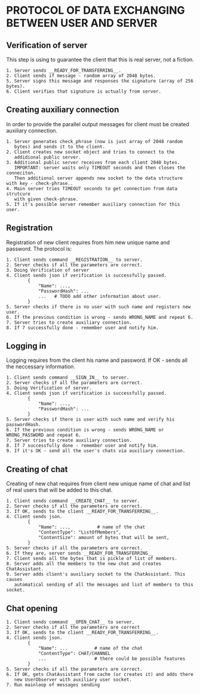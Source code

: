 # PROTOCOL OF DATA EXCHANGING BETWEEN USER AND SERVER
    
## Verification of server
This step is using to guarantee the client that this is real server,
not a fiction. 

    1. Server sends __READY_FOR_TRANSFERRING__.
    2. Client sends if message - random array of 2048 bytes.
    5. Server signs this message and responses the signature (array of 256 bytes).
    6. Client verifies that signature is actually from server.

## Creating auxiliary connection
In order to provide the parallel output messages for client must be 
created auxiliary connection.

    1. Server generates check_phrase (now is just array of 2048 random 
       bytes) and sends it to the client.
    2. Client creates new socket object and tries to connect to the 
       addidional public server.
    3. Additional public server receives from each client 2048 bytes.
       IMPORTANT: server waits only TIMEOUT seconds and then closes the conneciton. 
       Then additional server appends new socket to the data structure with key - check-phrase..
    4. Main server tries TIMEOUT seconds to get connection from data strutcure
       with given check-phrase.
    5. If it's possible server remember auxiliary connection for this user.
    
## Registration
Registration of new client requires from him new unique name and password.
The protocol is:

    1. Client sends command __REGISTRATION__ to server.
    2. Server checks if all the parameters are correct.
    3. Doing Verification of server
    4. Client sends json if verification is successfully passed.
            {
                "Name": ...,
                "PasswordHash": ...
                ...   # TODO add other information about user.
            }
    5. Server checks if there is no user with such name and registers new user.
    6. If the previous condition is wrong - sends WRONG_NAME and repeat 6.
    7. Server tries to create auxiliary connection. 
    8. If 7 successfully done - remember user and notify him.
     
## Logging in
Logging requires from the client his name and password. If OK - sends 
all the neccessary information.

    1. Client sends command __SIGN_IN__ to server.
    2. Server checks if all the parameters are correct.
    3. Doing Verification of server.
    4. Client sends json if verification is successfully passed.
            {
                "Name": ...,
                "PasswordHash": ...
            }
    5. Server checks if there is user with such name and verify his passwordHash.
    6. If the previous condition is wrong - sends WRONG_NAME or WRONG_PASSWORD and repeat 6.
    7. Server tries to create auxiliary connection. 
    8. If 7 successfully done - remember user and notify him.
    9. If it's OK - send all the user's chats via auxiliary connection.

## Creating of chat
Creating of new chat requires from client new unique name of chat and 
list of real users that will be added to this chat.

    1. Client sends command __CREATE_CHAT__ to server.
    2. Server checks if all the parameters are correct.
    3. If OK, sends to the client __READY_FOR_TRANSFERRING__.
    4. Client sends json.
            {
                "Name": ...,          # name of the chat 
                "ContentType": "ListOfMembers", 
                "ContentSize": amount of bytes that will be sent,
            }
    5. Server checks if all the parameters are correct.
    6. If they are, server sends __READY_FOR_TRANSFERRING__
    7. Client sends all the bytes that is pickle of list of members.
    8. Server adds all the members to the new chat and creates ChatAssistant.
    9. Server adds client's auxiliary socket to the ChatAssistant. This causes
       automatical sending of all the messages and list of members to this socket.
    

## Chat opening
    
    1. Client sends command __OPEN_CHAT__ to server.
    2. Server checks if all the parameters are correct
    3. If OK, sends to the client __READY_FOR_TRANSFERRING__.
    4. Client sends json.
            {
                "Name": ...          # name of the chat
                "ContentType": CHAT/CHANNEL
                ...                  # there could be possible features
            }
    5. Server checks if all the parameters are correct.
    6. If OK, gets ChatAssistant from cache (or creates it) and adds there
       new UserObserver with auxiliary user socket.
    7. Run mainloop of messages sending
